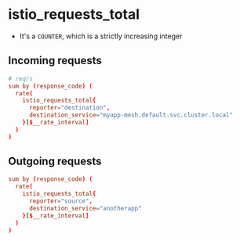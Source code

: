 # istio_requests_total

- It's a `COUNTER`, which is a  strictly increasing integer

## Incoming requests

```conf
# req/s
sum by (response_code) (
  rate(
    istio_requests_total{
      reporter="destination",
      destination_service="myapp-mesh.default.svc.cluster.local"
    }[$__rate_interval]
  )
)
```

## Outgoing requests

```conf
sum by (response_code) (
  rate(
    istio_requests_total{
      reporter="source",
      destination_service="anotherapp"
    }[$__rate_interval]
  )
)
```
